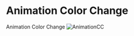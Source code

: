 # Animation Color Change

Animation Color Change
![AnimationCC](https://user-images.githubusercontent.com/98979530/161050665-da4d349c-77cf-4904-9694-1c046f8edda8.gif)
